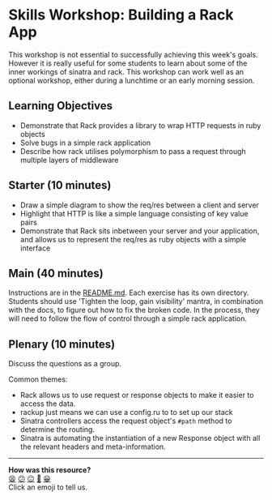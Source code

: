 # Skills Workshop: Building a Rack App

This workshop is not essential to successfully achieving this week's goals. However it is really useful for some students to learn about some of the inner workings of sinatra and rack. This workshop can work well as an optional workshop, either during a lunchtime or an early morning session.

## Learning Objectives

* Demonstrate that Rack provides a library to wrap HTTP requests in ruby objects
* Solve bugs in a simple rack application
* Describe how rack utilises polymorphism to pass a request through multiple layers of middleware

## Starter (10 minutes)

* Draw a simple diagram to show the req/res between a client and server
* Highlight that HTTP is like a simple language consisting of key value pairs
* Demonstrate that Rack sits inbetween your server and your application, and allows us to represent the req/res as ruby objects with a simple interface

## Main (40 minutes)

Instructions are in the [README.md](README.md). Each exercise has its own directory. Students should use 'Tighten the loop, gain visibility' mantra, in combination with the docs, to figure out how to fix the broken code. In the process, they will need to follow the flow of control through a simple rack application.

## Plenary (10 minutes)

Discuss the questions as a group.

Common themes:
* Rack allows us to use request or response objects to make it easier to access the data.
* rackup just means we can use a config.ru to to set up our stack
* Sinatra controllers access the request object's `#path` method to determine the routing.
* Sinatra is automating the instantiation of a new Response object with all the relevant headers and meta-information.

<!-- BEGIN GENERATED SECTION DO NOT EDIT -->

---

**How was this resource?**  
[😫](https://airtable.com/shrUJ3t7KLMqVRFKR?prefill_Repository=skills-workshops&prefill_File=week-3/dissecting-rack-middleware/INSTRUCTIONS.md&prefill_Sentiment=😫) [😕](https://airtable.com/shrUJ3t7KLMqVRFKR?prefill_Repository=skills-workshops&prefill_File=week-3/dissecting-rack-middleware/INSTRUCTIONS.md&prefill_Sentiment=😕) [😐](https://airtable.com/shrUJ3t7KLMqVRFKR?prefill_Repository=skills-workshops&prefill_File=week-3/dissecting-rack-middleware/INSTRUCTIONS.md&prefill_Sentiment=😐) [🙂](https://airtable.com/shrUJ3t7KLMqVRFKR?prefill_Repository=skills-workshops&prefill_File=week-3/dissecting-rack-middleware/INSTRUCTIONS.md&prefill_Sentiment=🙂) [😀](https://airtable.com/shrUJ3t7KLMqVRFKR?prefill_Repository=skills-workshops&prefill_File=week-3/dissecting-rack-middleware/INSTRUCTIONS.md&prefill_Sentiment=😀)  
Click an emoji to tell us.

<!-- END GENERATED SECTION DO NOT EDIT -->
